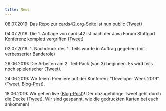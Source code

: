 ```yaml
---
title: News
---
```

08.07.2019: Das Repo zur cards42.org-Seite ist nun public ([Tweet](https://twitter.com/cards42org/status/1148626770066886658))

04.07.2019: Die 1. Auflage von cards42 ist nach der Java Forum Stuttgart Konferenz komplett vergriffen ([Tweet](https://twitter.com/cards42org/status/1146805006470979584))

02.07.2019: 1. Nachdruck des 1. Teils wurde in Auftrag gegeben (mit verbesserter Banderole)

26.06.2019: Die Arbeiten am 2. Teil-Pack (von 3) beginnen. Es wird teils noch spielerischer ([Tweet](https://twitter.com/cards42org/status/1143786800365936640)).

24.06.2019: Wir feiern Premiere auf der Konferenz "Developer Week 2019" ([Tweet](https://twitter.com/cards42org/status/1143751284039852032), [Blog-Post](https://www.innoq.com/de/articles/2019/06/cards42/)).

18.06.2019: Wir gehen live ([Blog-Post](https://www.developer-week.de/blog/cards42-die-mitmach-karten-fuer-softwarearchitektinnen/))! Der dazugehörige Tweet geht durch die Decke ([Tweet](https://twitter.com/feststelltaste/status/1140965675596468224)). Wir sind gespannt, wie die gedruckten Karten bei euch ankommen!